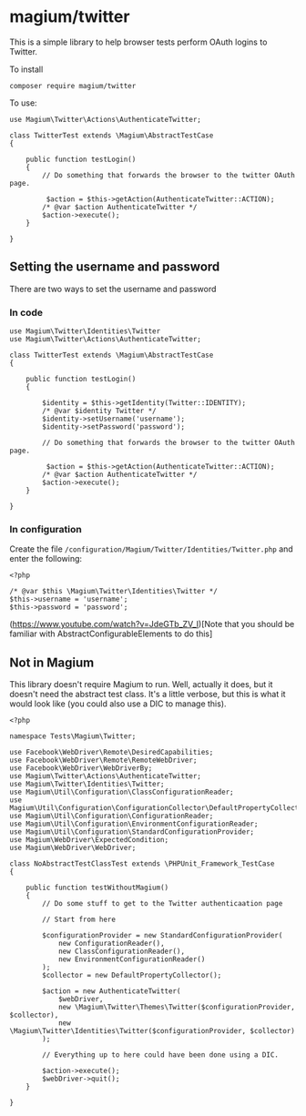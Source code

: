 # magium/twitter

This is a simple library to help browser tests perform OAuth logins to Twitter.

To install

```
composer require magium/twitter
```

To use:

```
use Magium\Twitter\Actions\AuthenticateTwitter;

class TwitterTest extends \Magium\AbstractTestCase
{

    public function testLogin()
    {
        // Do something that forwards the browser to the twitter OAuth page.

         $action = $this->getAction(AuthenticateTwitter::ACTION);
        /* @var $action AuthenticateTwitter */
        $action->execute();
    }

}
```

## Setting the username and password

There are two ways to set the username and password

### In code

```
use Magium\Twitter\Identities\Twitter
use Magium\Twitter\Actions\AuthenticateTwitter;

class TwitterTest extends \Magium\AbstractTestCase
{

    public function testLogin()
    {

        $identity = $this->getIdentity(Twitter::IDENTITY);
        /* @var $identity Twitter */
        $identity->setUsername('username');
        $identity->setPassword('password');

        // Do something that forwards the browser to the twitter OAuth page.

         $action = $this->getAction(AuthenticateTwitter::ACTION);
        /* @var $action AuthenticateTwitter */
        $action->execute();
    }

}
```

### In configuration

Create the file `/configuration/Magium/Twitter/Identities/Twitter.php` and enter the following:

```
<?php

/* @var $this \Magium\Twitter\Identities\Twitter */
$this->username = 'username';
$this->password = 'password';
```

(https://www.youtube.com/watch?v=JdeGTb_ZV_I)[Note that you should be familiar with AbstractConfigurableElements to do this]

## Not in Magium

This library doesn't require Magium to run.  Well, actually it does, but it doesn't need the abstract test class.  It's a little verbose, but this is what it would look like (you could also use a DIC to manage this).

```
<?php

namespace Tests\Magium\Twitter;

use Facebook\WebDriver\Remote\DesiredCapabilities;
use Facebook\WebDriver\Remote\RemoteWebDriver;
use Facebook\WebDriver\WebDriverBy;
use Magium\Twitter\Actions\AuthenticateTwitter;
use Magium\Twitter\Identities\Twitter;
use Magium\Util\Configuration\ClassConfigurationReader;
use Magium\Util\Configuration\ConfigurationCollector\DefaultPropertyCollector;
use Magium\Util\Configuration\ConfigurationReader;
use Magium\Util\Configuration\EnvironmentConfigurationReader;
use Magium\Util\Configuration\StandardConfigurationProvider;
use Magium\WebDriver\ExpectedCondition;
use Magium\WebDriver\WebDriver;

class NoAbstractTestClassTest extends \PHPUnit_Framework_TestCase
{

    public function testWithoutMagium()
    {
        // Do some stuff to get to the Twitter authenticaation page

        // Start from here

        $configurationProvider = new StandardConfigurationProvider(
            new ConfigurationReader(),
            new ClassConfigurationReader(),
            new EnvironmentConfigurationReader()
        );
        $collector = new DefaultPropertyCollector();

        $action = new AuthenticateTwitter(
            $webDriver,
            new \Magium\Twitter\Themes\Twitter($configurationProvider, $collector),
            new \Magium\Twitter\Identities\Twitter($configurationProvider, $collector)
        );

        // Everything up to here could have been done using a DIC.

        $action->execute();
        $webDriver->quit();
    }

}
```